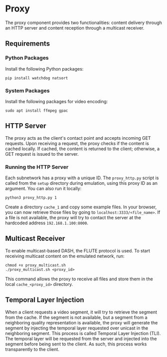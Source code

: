 # Proxy

The proxy component provides two functionalities: content delivery through an HTTP server and content reception through a multicast receiver.

## Requirements

### Python Packages
Install the following Python packages:
```commandline
pip install watchdog natsort
```

### System Packages
Install the following packages for video encoding:
```commandline
sudo apt install ffmpeg gpac
```

## HTTP Server

The proxy acts as the client's contact point and accepts incoming GET requests. Upon receiving a request, the proxy checks if the content is cached locally. If cached, the content is returned to the client; otherwise, a GET request is issued to the server.

### Running the HTTP Server
Each subnetwork has a proxy with a unique ID. The `proxy_http.py` script is called from the `setup` directory during emulation, using this proxy ID as an argument. You can also run it locally:
```commandline
python3 proxy_http.py 1
```
Create a directory `cache_1` and copy some example files. In your browser, you can now retrieve those files by going to `localhost:3333/<file_name>`. If a file is not available, the proxy will try to contact the server at the hardcoded address `192.168.1.100:8000`.

## Multicast Receiver

To enable multicast-based DASH, the FLUTE protocol is used. To start receiving multicast content on the emulated network, run:
```commandline
chmod +x proxy_multicast.sh
./proxy_multicast.sh <proxy_id>
```
This command allows the proxy to receive all files and store them in the local `cache_<proxy_id>` directory.

## Temporal Layer Injection
When a client requests a video segment, it will try to retrieve the segment from the cache. If the segment is not available, but a segment from a neighboring quality representation is available, the proxy will generate the segment by injecting the temporal layer requested over unicast in the neighboring segment. This process is called Temporal Layer Injection (TLI). The temporal layer will be requested from the server and injected into the segment before being sent to the client. As such, this process works transparently to the client. 